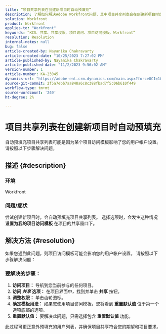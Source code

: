 ```yaml
---
title: “项目共享列表在创建新项目时自动预填充”
description: 了解如何解决Adobe Workfront问题，其中项目共享列表会在创建新项目时自动预填充。
solution: Workfront
product: Workfront
applies-to: "Workfront"
keywords: “KCS、共享、共享权限、项目访问、项目访问模板、Workfront”
resolution: Resolution
internal-notes: null
bug: false
article-created-by: Nayanika Chakravarty
article-created-date: "10/25/2023 7:27:02 PM"
article-published-by: Nayanika Chakravarty
article-published-date: "11/2/2023 9:56:02 AM"
version-number: 1
article-number: KA-23045
dynamics-url: "https://adobe-ent.crm.dynamics.com/main.aspx?forceUCI=1&pagetype=entityrecord&etn=knowledgearticle&id=a3a23476-6c73-ee11-9ae7-6045bd006295"
source-git-commit: 2f5a7ebb7aa848a6c8c388fbad7f5c06b610f449
workflow-type: tm+mt
source-wordcount: '240'
ht-degree: 2%

---
```


# 项目共享列表在创建新项目时自动预填充


自动预填充项目共享列表可能是因为某个项目访问模板影响了您的用户帐户设置。 请按照以下步骤解决问题。

## 描述 {#description}


### <b>环境</b>

Workfront

### <b>问题/症状</b>

尝试创建新项目时，会自动预填充项目共享列表。 选择选项时，会发生这种情况 <b>设置为我的项目访问模板</b> 在项目的共享窗口下。


## 解决方法 {#resolution}


如果您遇到此问题，则项目访问模板可能会影响您的用户帐户设置。 请按照以下步骤解决问题：

### 要解决的步骤：  

1. <b>访问项目：</b> 导航到您当前参与的任何项目。
2. <b>访问 *共享* 选项：</b> 在项目界面中，找到并单击 <b>共享</b> 按钮。
3. <b>调整权限：</b> 单击齿轮图标。
4. <b>确定模板用法：</b> 如果您使用项目访问模板，您将看到 <b>重置默认值</b> 位于第一个选项底部的选项。
5. <b>重置默认值：</b> 要解决此问题，只需选择包含 <b>重置默认值</b> 功能。


此过程可更正意外预填充的用户列表，并确保项目共享符合您的期望和项目要求。
